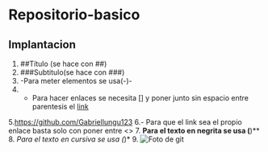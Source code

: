 # Repositorio-basico
## Implantacion 
1.  ##Título (se hace con ##)
2. ###Subtitulo(se hace con ###)
3. -Para meter elementos se usa(-)-
4. - Para hacer enlaces se necesita [] y poner junto sin espacio entre parentesis el [link](https://github.com/Gabriellungu123)

5.<https://github.com/Gabriellungu123>
6.- Para que el link sea el propio enlace basta solo con poner entre <>
7. **Para el texto en negrita se usa (**)**
8. *Para el texto en cursiva se usa (*)*
9. ![Foto de git](https://brand.github.com/foundations/logo)
